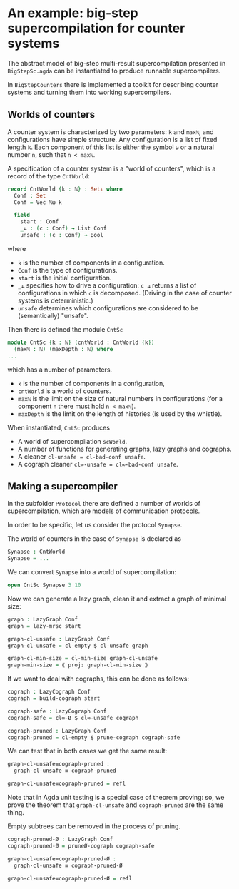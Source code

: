 # An example: big-step supercompilation for counter systems

The abstract model of big-step multi-result supercompilation
presented in `BigStepSc.agda` can be instantiated to produce
runnable supercompilers.

In `BigStepCounters` there is implemented a toolkit for
describing counter systems and turning them into working
supercompilers.

## Worlds of counters

A counter system is characterized by two parameters: `k` and `maxℕ`,
and configurations have simple structure. Any configuration
is a list of fixed length `k`. Each component of this list is
either the symbol `ω` or a natural number `n`, such that `n < maxℕ`.

A specification of a counter system is a "world of counters",
which is a record of the type `CntWorld`:

```agda
record CntWorld {k : ℕ} : Set₁ where
  Conf : Set
  Conf = Vec ℕω k

  field
    start : Conf
    _⇊ : (c : Conf) → List Conf
    unsafe : (c : Conf) → Bool
```

where

* `k` is the number of components in a configuration.
* `Conf` is the type of configurations.
* `start` is the initial configuration.
* `_⇊` specifies how to drive a configuration: `c ⇊` returns
  a list of configurations in which `c` is decomposed. (Driving
  in the case of counter systems is deterministic.)
* `unsafe` determines which configurations are considered to be
  (semantically) "unsafe".

Then there is defined the module `CntSc`

```agda
module CntSc {k : ℕ} (cntWorld : CntWorld {k})
  (maxℕ : ℕ) (maxDepth : ℕ) where
...
```

which has a number of parameters.

* `k` is the number of components in a configuration,
* `cntWorld` is a world of counters.
* `maxℕ` is the limit on the size of natural numbers in configurations
  (for a component `n` there must hold `n < maxℕ`).
* `maxDepth` is the limit on the length of histories
  (is used by the whistle).

When instantiated, `CntSc` produces

* A world of supercompilation `scWorld`.
* A number of functions for generating graphs,
  lazy graphs and cographs.
* A cleaner `cl-unsafe = cl-bad-conf unsafe`.
* A cograph cleaner `cl∞-unsafe = cl∞-bad-conf unsafe`.

## Making a supercompiler

In the subfolder `Protocol` there are defined a number of
worlds of supercompilation, which are models of communication
protocols.

In order to be specific, let us consider the protocol `Synapse`.

The world of counters in the case of `Synapse` is declared as

```agda
Synapse : CntWorld
Synapse = ...
```

We can convert `Synapse` into a world of supercompilation:

```agda
open CntSc Synapse 3 10
```

Now we can generate a lazy graph, clean it and extract a graph
of minimal size:

```agda
graph : LazyGraph Conf
graph = lazy-mrsc start

graph-cl-unsafe : LazyGraph Conf
graph-cl-unsafe = cl-empty $ cl-unsafe graph

graph-cl-min-size = cl-min-size graph-cl-unsafe
graph-min-size = ⟪ proj₂ graph-cl-min-size ⟫
```

If we want to deal with cographs, this can be done
as follows:

```agda
cograph : LazyCograph Conf
cograph = build-cograph start

cograph-safe : LazyCograph Conf
cograph-safe = cl∞-Ø $ cl∞-unsafe cograph

cograph-pruned : LazyGraph Conf
cograph-pruned = cl-empty $ prune-cograph cograph-safe
```
We can test that in both cases we get the same result:

```agda
graph-cl-unsafe≡cograph-pruned :
  graph-cl-unsafe ≡ cograph-pruned

graph-cl-unsafe≡cograph-pruned = refl
```
Note that in Agda unit testing is a special case of
theorem proving: so, we prove the theorem that `graph-cl-unsafe`
and `cograph-pruned` are the same thing.

Empty subtrees can be removed in the process of pruning.

```agda
cograph-pruned-Ø : LazyGraph Conf
cograph-pruned-Ø = pruneØ-cograph cograph-safe

graph-cl-unsafe≡cograph-pruned-Ø :
  graph-cl-unsafe ≡ cograph-pruned-Ø

graph-cl-unsafe≡cograph-pruned-Ø = refl
```